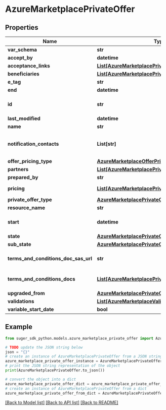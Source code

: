 # AzureMarketplacePrivateOffer


## Properties

Name | Type | Description | Notes
------------ | ------------- | ------------- | -------------
**var_schema** | **str** |  | [optional] 
**accept_by** | **datetime** | in format YYYY-MM-DD | [optional] 
**acceptance_links** | [**List[AzureMarketplacePrivateOfferAcceptanceLink]**](AzureMarketplacePrivateOfferAcceptanceLink.md) |  | [optional] 
**beneficiaries** | [**List[AzureMarketplacePrivateOfferBeneficiary]**](AzureMarketplacePrivateOfferBeneficiary.md) |  | [optional] 
**e_tag** | **str** |  | [optional] 
**end** | **datetime** | in format YYYY-MM-DD | [optional] 
**id** | **str** | in format of \&quot;private-offer/private-offer-durable-id\&quot; | [optional] 
**last_modified** | **datetime** | in format YYYY-MM-DD | [optional] 
**name** | **str** |  | [optional] 
**notification_contacts** | **List[str]** | array of email addresses of the users to be notified of any changes in the private offer status. | [optional] 
**offer_pricing_type** | [**AzureMarketplaceOfferPricingType**](AzureMarketplaceOfferPricingType.md) |  | [optional] 
**partners** | [**List[AzureMarketplacePrivateOfferPartner]**](AzureMarketplacePrivateOfferPartner.md) |  | [optional] 
**prepared_by** | **str** |  | [optional] 
**pricing** | [**List[AzureMarketplacePrivateOfferPricing]**](AzureMarketplacePrivateOfferPricing.md) | Up to 10 pricing entries are allowed. | [optional] 
**private_offer_type** | [**AzureMarketplacePrivateOfferType**](AzureMarketplacePrivateOfferType.md) |  | [optional] 
**resource_name** | **str** |  | [optional] 
**start** | **datetime** | in format YYYY-MM-DD, if VariableStartDate &#x3D; true, this field should be empty. | [optional] 
**state** | [**AzureMarketplacePrivateOfferState**](AzureMarketplacePrivateOfferState.md) |  | [optional] 
**sub_state** | [**AzureMarketplacePrivateOfferSubState**](AzureMarketplacePrivateOfferSubState.md) |  | [optional] 
**terms_and_conditions_doc_sas_url** | **str** | Only applicable to private offers with privateOfferType &#x3D; customerPromotion || cspPromotion | [optional] 
**terms_and_conditions_docs** | [**List[AzureMarketplacePrivateOfferTermsDoc]**](AzureMarketplacePrivateOfferTermsDoc.md) | Only applicable to private offers with privateOfferType &#x3D; multipartyPromotionOriginator || multipartyPromotionChannelPartner | [optional] 
**upgraded_from** | [**AzureMarketplacePrivateOfferPromotionReference**](AzureMarketplacePrivateOfferPromotionReference.md) |  | [optional] 
**validations** | [**List[AzureMarketplaceValidation]**](AzureMarketplaceValidation.md) |  | [optional] 
**variable_start_date** | **bool** |  | [optional] 

## Example

```python
from suger_sdk_python.models.azure_marketplace_private_offer import AzureMarketplacePrivateOffer

# TODO update the JSON string below
json = "{}"
# create an instance of AzureMarketplacePrivateOffer from a JSON string
azure_marketplace_private_offer_instance = AzureMarketplacePrivateOffer.from_json(json)
# print the JSON string representation of the object
print(AzureMarketplacePrivateOffer.to_json())

# convert the object into a dict
azure_marketplace_private_offer_dict = azure_marketplace_private_offer_instance.to_dict()
# create an instance of AzureMarketplacePrivateOffer from a dict
azure_marketplace_private_offer_from_dict = AzureMarketplacePrivateOffer.from_dict(azure_marketplace_private_offer_dict)
```
[[Back to Model list]](../README.md#documentation-for-models) [[Back to API list]](../README.md#documentation-for-api-endpoints) [[Back to README]](../README.md)


